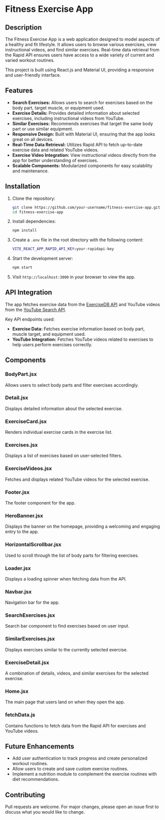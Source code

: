 # Fitness Exercise App

## Description
The Fitness Exercise App is a web application designed to model aspects of a healthy and fit lifestyle. It allows users to browse various exercises, view instructional videos, and find similar exercises. Real-time data retrieval from the Rapid API ensures users have access to a wide variety of current and varied workout routines. 

This project is built using React.js and Material UI, providing a responsive and user-friendly interface.

## Features
- **Search Exercises:** Allows users to search for exercises based on the body part, target muscle, or equipment used.
- **Exercise Details:** Provides detailed information about selected exercises, including instructional videos from YouTube.
- **Similar Exercises:** Recommends exercises that target the same body part or use similar equipment.
- **Responsive Design:** Built with Material UI, ensuring that the app looks great on all devices.
- **Real-Time Data Retrieval:** Utilizes Rapid API to fetch up-to-date exercise data and related YouTube videos.
- **Exercise Video Integration:** View instructional videos directly from the app for better understanding of exercises.
- **Scalable Components:** Modularized components for easy scalability and maintenance.

## Installation

1. Clone the repository:

    ```bash
    git clone https://github.com/your-username/fitness-exercise-app.git
    cd fitness-exercise-app
    ```

2. Install dependencies:

    ```bash
    npm install
    ```

3. Create a `.env` file in the root directory with the following content:

    ```bash
    VITE_REACT_APP_RAPID_API_KEY=your-rapidapi-key
    ```

4. Start the development server:

    ```bash
    npm start
    ```

5. Visit `http://localhost:3000` in your browser to view the app.

## API Integration
The app fetches exercise data from the [ExerciseDB API](https://rapidapi.com/justin-WFnsXH_t6/api/exercisedb) and YouTube videos from the [YouTube Search API](https://rapidapi.com/h0p3rwe/api/youtube-search-and-download/).

Key API endpoints used:
- **Exercise Data:** Fetches exercise information based on body part, muscle target, and equipment used.
- **YouTube Integration:** Fetches YouTube videos related to exercises to help users perform exercises correctly.

## Components

### BodyPart.jsx
Allows users to select body parts and filter exercises accordingly.

### Detail.jsx
Displays detailed information about the selected exercise.

### ExerciseCard.jsx
Renders individual exercise cards in the exercise list.

### Exercises.jsx
Displays a list of exercises based on user-selected filters.

### ExerciseVideos.jsx
Fetches and displays related YouTube videos for the selected exercise.

### Footer.jsx
The footer component for the app.

### HeroBanner.jsx
Displays the banner on the homepage, providing a welcoming and engaging entry to the app.

### HorizontalScrollbar.jsx
Used to scroll through the list of body parts for filtering exercises.

### Loader.jsx
Displays a loading spinner when fetching data from the API.

### Navbar.jsx
Navigation bar for the app.

### SearchExercises.jsx
Search bar component to find exercises based on user input.

### SimilarExercises.jsx
Displays exercises similar to the currently selected exercise.

### ExerciseDetail.jsx
A combination of details, videos, and similar exercises for the selected exercise.

### Home.jsx
The main page that users land on when they open the app.

### fetchData.js
Contains functions to fetch data from the Rapid API for exercises and YouTube videos.

## Future Enhancements
- Add user authentication to track progress and create personalized workout routines.
- Allow users to create and save custom exercise routines.
- Implement a nutrition module to complement the exercise routines with diet recommendations.

## Contributing
Pull requests are welcome. For major changes, please open an issue first to discuss what you would like to change.

